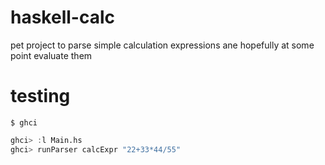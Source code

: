 # haskell-calc
pet project to parse simple calculation expressions ane hopefully at some point evaluate them

# testing
```shell
$ ghci
```
```haskell
ghci> :l Main.hs
ghci> runParser calcExpr "22+33*44/55"
``` 

